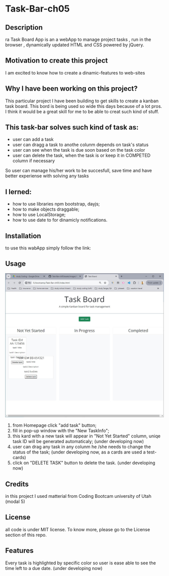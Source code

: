 # Task-Bar-ch05

## Description
ra Task Board App is an a webApp to manage project tasks , run in the browser ,  dynamically updated HTML and CSS powered by jQuery.

## Motivation to create this project
I am excited to know how to create a dinamic-features to web-sites

## Why I have been working on this project?
This particular project I have been building to get skills to create a kanban task board. This bord is being used so wide this days because of a lot pros. I think it would be a great skill for me to be able to creat such kind of stuff.

## This task-bar solves such kind of task as:
- user can add a task
- user can dragg a task to anothe colunm depends on task's status
- user can see when the task is due soon based on the task color
- user can delete the task, when the task is or keep it in COMPETED column if necessary

So user can manage his/her work to be succesfull, save time and have better experiense with solving any tasks

## I lerned:
 - how to use libraries npm bootstrap, dayjs;
 - how to make objects draggable;
 - how to use LocalStorage;
 - how to use date to for dinamicly notifications.

## Installation
to use this wabApp simply follow the link: 

## Usage
![WebPage as it looks like](https://github.com/MarynaMartseniuk/Task-Bar-ch05/blob/main/assets/images/home-page-ch05.jpg)

1. from Homepage click "add task" button;
2. fill in pop-up window with the "New TaskInfo";
3. this kard with a new task will appear in "Not Yet Started" column, uniqe task ID will be generated automaticaly; (under developing now)
4. user can drag any task in any colunm he /she needs to change the status of the task; (under developing now, as a cards are used a test-cards)
5. click on "DELETE TASK" button to delete the task. (under developing now)

## Credits
in this project I used matterial from Coding Bootcam university of Utah (modal 5)

## License
all code is under MIT license. To know more, please go to the License section of this repo.

## Features
Every task is highlighted by specific color so user is ease able to see the time left to a due date. (under developing now)

